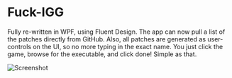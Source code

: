 # Fuck-IGG

Fully re-written in WPF, using Fluent Design. The app can now pull a list of the patches directly from GitHub. Also, all patches are generated as user-controls on the UI, so no more typing in the exact name. You just click the game, browse for the executable, and click done! Simple as that.

![Screenshot](https://i.imgur.com/PQM6p9b.png)
